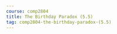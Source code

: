 ```yaml
---
course: comp2804
title: The Birthday Paradox (5.5)
tag: comp2804-the-birthday-paradox-(5.5)
---
```

